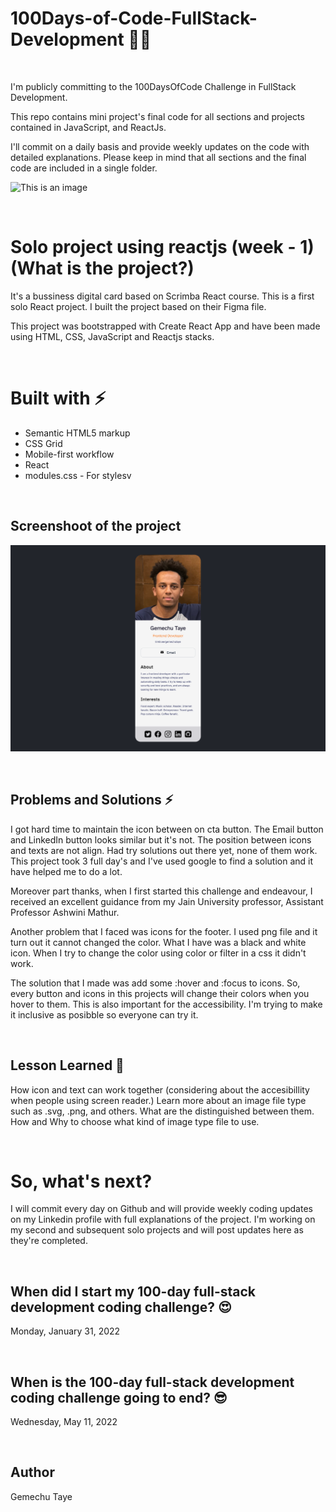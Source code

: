 # 100Days-of-Code-FullStack-Development 🚀💪

</br>

I'm publicly committing to the 100DaysOfCode Challenge in FullStack Development. 

This repo contains mini project's final code for all sections and projects contained in JavaScript, and ReactJs.

I'll commit on a daily basis and provide weekly updates on the code with detailed explanations.
Please keep in mind that all sections and the final code are included in a single folder.


![This is an image](https://raw.githubusercontent.com/AswinBarath/100-days-of-code-challenge/master/assets/%23100DaysOfCode%20-%20Dark%20design.png)


</br>

# Solo project using reactjs (week - 1) (What is the project?) 


It's a bussiness digital card based on Scrimba React course. This is a first solo React project. I built the project based on their Figma file.


This project was bootstrapped with Create React App and have been made using HTML, CSS, JavaScript and Reactjs stacks. 

</br>

# Built with ⚡️
 
- Semantic HTML5 markup
- CSS Grid
- Mobile-first workflow
- React
- modules.css - For stylesv

</br>

## Screenshoot of the project 

![This is an image](https://github.com/Gemechu-Taye/100Days-of-Code-FullStack-Development/blob/main/Day-5-Solo-Project/solo-project-screenshoot.png)

</br>

## Problems and Solutions ⚡️
I got hard time to maintain the icon between on cta button. The Email button and LinkedIn button looks similar but it's not. The position between icons and texts are not align. Had try solutions out there yet, none of them work. This project took 3 full day's and I've used google to find a solution and it have helped me to do a lot. 

Moreover part thanks, when I first started this challenge and endeavour, I received an excellent guidance from my Jain University professor, Assistant Professor Ashwini Mathur.

Another problem that I faced was icons for the footer. I used png file and it turn out it cannot changed the color. What I have was a black and white icon. When I try to change the color using color or filter in a css it didn't work.

The solution that I made was add some :hover and :focus to icons. So, every button and icons in this projects will change their colors when you hover to them. This is also important for the accessibility. I'm trying to make it inclusive as posibble so everyone can try it.

</br>

## Lesson Learned 🧐
How icon and text can work together (considering about the accesibillity when people using screen reader.)
Learn more about an image file type such as .svg, .png, and others. What are the distinguished between them. How and Why to choose what kind of image type file to use.

</br>

# So, what's next?
I will commit every day on Github and will provide weekly coding updates on my Linkedin profile with full explanations of the project. I'm working on my second and subsequent solo projects and will post updates here as they're completed.


</br>


## When did I start my 100-day full-stack development coding challenge? 😍

Monday, January 31, 2022

</br>

## When is the 100-day full-stack development coding challenge going to end? 😎

Wednesday, May 11, 2022

</br>

## Author
Gemechu Taye 
